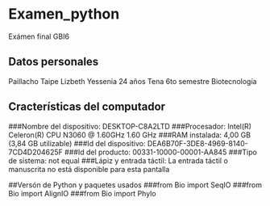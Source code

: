 # Examen_python
Exámen final GBI6
## Datos personales
Paillacho Taipe Lizbeth Yessenia
24 años
Tena
6to semestre
Biotecnología
## Cracterísticas del computador
###Nombre del dispositivo:	DESKTOP-C8A2LTD
###Procesador:	Intel(R) Celeron(R) CPU N3060 @ 1.60GHz 1.60 GHz
###RAM instalada:	4,00 GB (3,84 GB utilizable)
###Id del dispositivo:	DEA6B70F-3DE8-4969-8140-7CD4D204625F
###Id del producto:	00331-10000-00001-AA845
###Tipo de sistema:	not equal
###Lápiz y entrada táctil:	La entrada táctil o manuscrita no está disponible para esta pantalla

##Versón de Python y paquetes usados
 ###from Bio import SeqIO
###from Bio import AlignIO
###from Bio import Phylo



